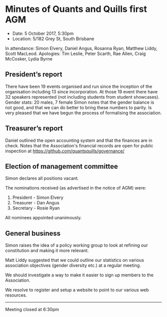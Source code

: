# Minutes of Quants and Quills first AGM

- Date: 5 October 2017, 5:30pm
- Location: 5/182 Grey St, South Brisbane

In attendance: Simon Elvery, Daniel Angus, Rosanna Ryan, Matthew Liddy, Scott MacLeod.
Apologies: Tim Leslie, Peter Scarth, Rae Allen, Craig McCosker, Lydia Byrne

## President’s report

There have been 19 events organised and run since the inception of the organisation including 13 since incorporation.
At those 19 event there have 32 speakers represented (not including students from student showcases).
Gender stats: 20 males, 7 female
Simon notes that the gender balance is not good, and that we can do better to bring these numbers to parity.
Is very pleased that we have begun the process of formalising the association.

## Treasurer’s report

Daniel outlined the open accounting system and that the finances are in check. Notes that the Association's financial records are open for public inspection at https://github.com/quantsquills/governance/

## Election of management committee

Simon declares all positions vacant.

The nominations received (as advertised in the notice of AGM) were:

1. President - Simon Elvery
2. Treasurer - Dan Angus
3. Secretary - Rosie Ryan

All nominees appointed unanimously.

## General business

Simon raises the idea of a policy working group to look at refining our constitution and making it more relevant.

Matt Liddy suggested that we could outline our statistics on various association objectives (gender diversity etc.) at a regular meeting.

We should investigate a way to make it easier to sign up members to the Association.

We resolve to register and setup a website to point to our various web resources.

---

Meeting closed at 6:30pm
